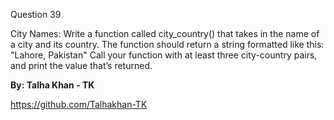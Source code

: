 Question 39

City Names: Write a function called city_country() that takes in the name of a city and its country. The function should return a string formatted like this:
"Lahore, Pakistan"
Call your function with at least three city-country pairs, and print the value that’s returned.

**By: Talha Khan - TK**

https://github.com/Talhakhan-TK